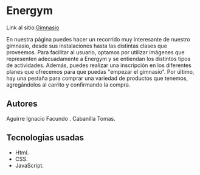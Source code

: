 # Energym
Link al sitio:[Gimnasio](https://ucc-labcompu2.github.io/proyecto2023-aguirre-cabanilla/)

En nuestra página puedes hacer un recorrido muy interesante de nuestro gimnasio, desde sus instalaciones
hasta las distintas clases que proveemos. Para facilitar al usuario, optamos por utilizar imágenes que representen
adecuadamente a Energym y se entiendan los distintos tipos de actividades. Además, puedes realizar una
inscripción en los diferentes planes que ofrecemos para que puedas "empezar el gimnasio". Por último, hay
una pestaña para comprar una variedad de productos que tenemos, agregándolos al carrito y confirmando
la compra.

## Autores
Aguirre Ignacio Facundo .
Cabanilla Tomas.

## Tecnologias usadas
- Html.
- CSS.
- JavaScript.
